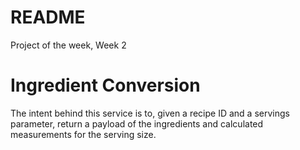 # README

Project of the week, Week 2

# Ingredient Conversion

The intent behind this service is to, given a recipe ID and a servings parameter, return a payload of the ingredients and calculated measurements for the serving size.